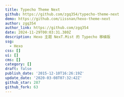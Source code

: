 ```yaml
---
title: Typecho Theme Next
github: https://github.com/zgq354/typecho-theme-next
demo: https://github.com/iissnan/hexo-theme-next
author: zgq354
author_link: https://github.com/zgq354
date: 2024-11-29T00:03:31.380Z
description: Hexo 主题 NexT.Mist 的 Typecho 移植版
ssg:
  - Hexo
css: []
ui: []
cms: []
category: []
draft: false
publish_date: '2015-12-10T16:26:19Z'
update_date: '2020-03-08T07:32:42Z'
github_star: 287
github_fork: 63
---
```

